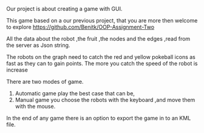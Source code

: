 Our project is about creating a game with GUI.

This game based on a our previous project, that you are more then welcome to explore  https://github.com/Benitk/OOP-Assignment-Two

All the data about the robot ,the fruit ,the nodes and the edges ,read from the server as Json string.

The robots on the graph need to catch the red and yellow pokeball icons as fast as they can to gain points.
The more you catch the speed of the robot is increase

There are two modes of game.
1. Automatic game play the best case that can be,
2. Manual game you choose the robots with the keyboard ,and move them with the mouse.

In the end of any game there is an option to export the game in to an KML file.

